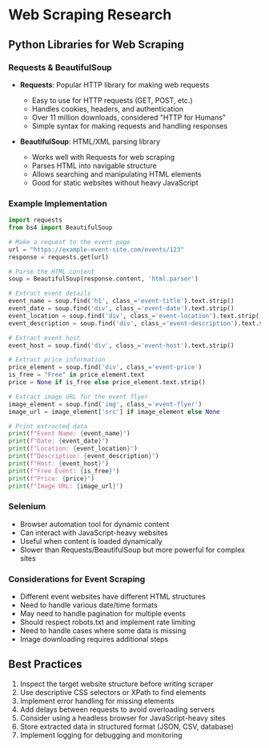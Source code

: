 # Web Scraping Research

## Python Libraries for Web Scraping

### Requests & BeautifulSoup
- **Requests**: Popular HTTP library for making web requests
  - Easy to use for HTTP requests (GET, POST, etc.)
  - Handles cookies, headers, and authentication
  - Over 11 million downloads, considered "HTTP for Humans"
  - Simple syntax for making requests and handling responses

- **BeautifulSoup**: HTML/XML parsing library
  - Works well with Requests for web scraping
  - Parses HTML into navigable structure
  - Allows searching and manipulating HTML elements
  - Good for static websites without heavy JavaScript

### Example Implementation
```python
import requests
from bs4 import BeautifulSoup

# Make a request to the event page
url = "https://example-event-site.com/events/123"
response = requests.get(url)

# Parse the HTML content
soup = BeautifulSoup(response.content, 'html.parser')

# Extract event details
event_name = soup.find('h1', class_='event-title').text.strip()
event_date = soup.find('div', class_='event-date').text.strip()
event_location = soup.find('div', class_='event-location').text.strip()
event_description = soup.find('div', class_='event-description').text.strip()

# Extract event host
event_host = soup.find('div', class_='event-host').text.strip()

# Extract price information
price_element = soup.find('div', class_='event-price')
is_free = "Free" in price_element.text
price = None if is_free else price_element.text.strip()

# Extract image URL for the event flyer
image_element = soup.find('img', class_='event-flyer')
image_url = image_element['src'] if image_element else None

# Print extracted data
print(f"Event Name: {event_name}")
print(f"Date: {event_date}")
print(f"Location: {event_location}")
print(f"Description: {event_description}")
print(f"Host: {event_host}")
print(f"Free Event: {is_free}")
print(f"Price: {price}")
print(f"Image URL: {image_url}")
```

### Selenium
- Browser automation tool for dynamic content
- Can interact with JavaScript-heavy websites
- Useful when content is loaded dynamically
- Slower than Requests/BeautifulSoup but more powerful for complex sites

### Considerations for Event Scraping
- Different event websites have different HTML structures
- Need to handle various date/time formats
- May need to handle pagination for multiple events
- Should respect robots.txt and implement rate limiting
- Need to handle cases where some data is missing
- Image downloading requires additional steps

## Best Practices
1. Inspect the target website structure before writing scraper
2. Use descriptive CSS selectors or XPath to find elements
3. Implement error handling for missing elements
4. Add delays between requests to avoid overloading servers
5. Consider using a headless browser for JavaScript-heavy sites
6. Store extracted data in structured format (JSON, CSV, database)
7. Implement logging for debugging and monitoring
